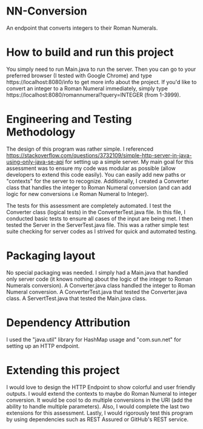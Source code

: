# NN-Conversion
An endpoint that converts integers to their Roman Numerals.

# How to build and run this project
You simply need to run Main.java to run the server.
Then you can go to your preferred browser (I tested with Google Chrome) and type https://localhost:8080/info to get more info
about the project.
If you'd like to convert an integer to a Roman Numeral immediately, simply type https://localhost:8080/romannumeral?query=INTEGER (from 1-3999).

# Engineering and Testing Methodology
The design of this program was rather simple. I referenced https://stackoverflow.com/questions/3732109/simple-http-server-in-java-using-only-java-se-api
for setting up a simple server. My main goal for this assessment was to ensure my code was modular as possible (allow developers to extend this code
easily). You can easily add new paths or "contexts" for the server to recognize. Additionally, I created a Converter class that handles the integer
to Roman Numeral conversion (and can add logic for new conversions i.e Roman Numeral to Integer).

The tests for this assessment are completely automated. I test the Converter class (logical tests) in the ConverterTest.java file. In this file, I conducted
basic tests to ensure all cases of the input are being met. I then tested the Server in the ServerTest.java file. This was a rather simple test suite checking for server codes as I strived for quick and automated testing.

# Packaging layout
No special packaging was needed. I simply had a Main.java that handled only server code (it knows nothing about the logic
of the integer to Roman Numerals conversion). A Converter.java class handled the integer to Roman Numeral conversion.
A ConverterTest.java that tested the Converter.java class.
A ServertTest.java that tested the Main.java class.

# Dependency Attribution
I used the "java.util" library for HashMap usage and "com.sun.net" for setting up an HTTP endpoint.

# Extending this project
I would love to design the HTTP Endpoint to show colorful and user friendly outputs. I would extend the contexts to maybe do
Roman Numeral to integer conversion. It would be cool to do multiple conversions in the URI (add the ability to handle
multiple parameters). Also, I would complete the last two extensions for this assessment. Lastly, I would rigorously test this program
by using dependencies such as REST Assured or GitHub's REST service.
